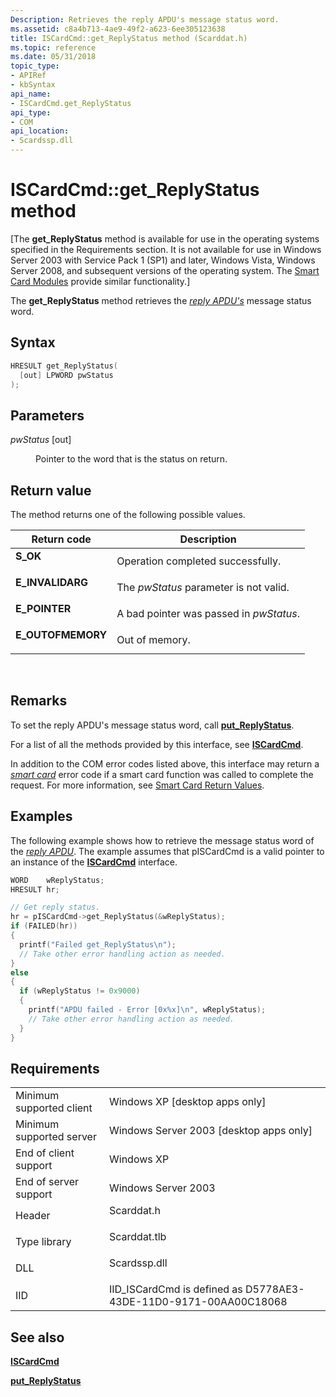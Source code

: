 ```yaml
---
Description: Retrieves the reply APDU's message status word.
ms.assetid: c8a4b713-4ae9-49f2-a623-6ee305123638
title: ISCardCmd::get_ReplyStatus method (Scarddat.h)
ms.topic: reference
ms.date: 05/31/2018
topic_type: 
- APIRef
- kbSyntax
api_name: 
- ISCardCmd.get_ReplyStatus
api_type: 
- COM
api_location: 
- Scardssp.dll
---
```


# ISCardCmd::get\_ReplyStatus method

\[The **get\_ReplyStatus** method is available for use in the operating systems specified in the Requirements section. It is not available for use in Windows Server 2003 with Service Pack 1 (SP1) and later, Windows Vista, Windows Server 2008, and subsequent versions of the operating system. The [Smart Card Modules](https://msdn.microsoft.com/library/Dd627652(v=VS.85).aspx) provide similar functionality.\]

The **get\_ReplyStatus** method retrieves the [*reply APDU's*](https://msdn.microsoft.com/library/ms721604(v=VS.85).aspx) message status word.

## Syntax


```C++
HRESULT get_ReplyStatus(
  [out] LPWORD pwStatus
);
```



## Parameters

<dl> <dt>

*pwStatus* \[out\]
</dt> <dd>

Pointer to the word that is the status on return.

</dd> </dl>

## Return value

The method returns one of the following possible values.



| Return code                                                                                   | Description                                        |
|-----------------------------------------------------------------------------------------------|----------------------------------------------------|
| <dl> <dt>**S\_OK**</dt> </dl>          | Operation completed successfully.<br/>       |
| <dl> <dt>**E\_INVALIDARG**</dt> </dl>  | The *pwStatus* parameter is not valid.<br/>  |
| <dl> <dt>**E\_POINTER**</dt> </dl>     | A bad pointer was passed in *pwStatus*.<br/> |
| <dl> <dt>**E\_OUTOFMEMORY**</dt> </dl> | Out of memory.<br/>                          |



 

## Remarks

To set the reply APDU's message status word, call [**put\_ReplyStatus**](iscardcmd-put-replystatus.md).

For a list of all the methods provided by this interface, see [**ISCardCmd**](iscardcmd.md).

In addition to the COM error codes listed above, this interface may return a [*smart card*](https://msdn.microsoft.com/library/ms721625(v=VS.85).aspx) error code if a smart card function was called to complete the request. For more information, see [Smart Card Return Values](authentication-return-values.md).

## Examples

The following example shows how to retrieve the message status word of the [*reply APDU*](https://msdn.microsoft.com/library/ms721604(v=VS.85).aspx). The example assumes that pISCardCmd is a valid pointer to an instance of the [**ISCardCmd**](iscardcmd.md) interface.


```C++
WORD    wReplyStatus;
HRESULT hr;

// Get reply status.
hr = pISCardCmd->get_ReplyStatus(&wReplyStatus);
if (FAILED(hr))
{
  printf("Failed get_ReplyStatus\n");
  // Take other error handling action as needed.
}
else
{
  if (wReplyStatus != 0x9000)
  {
    printf("APDU failed - Error [0x%x]\n", wReplyStatus);
    // Take other error handling action as needed.
  }
}
```



## Requirements



|                                     |                                                                                         |
|-------------------------------------|-----------------------------------------------------------------------------------------|
| Minimum supported client<br/> | Windows XP \[desktop apps only\]<br/>                                             |
| Minimum supported server<br/> | Windows Server 2003 \[desktop apps only\]<br/>                                    |
| End of client support<br/>    | Windows XP<br/>                                                                   |
| End of server support<br/>    | Windows Server 2003<br/>                                                          |
| Header<br/>                   | <dl> <dt>Scarddat.h</dt> </dl>   |
| Type library<br/>             | <dl> <dt>Scarddat.tlb</dt> </dl> |
| DLL<br/>                      | <dl> <dt>Scardssp.dll</dt> </dl> |
| IID<br/>                      | IID\_ISCardCmd is defined as D5778AE3-43DE-11D0-9171-00AA00C18068<br/>            |



## See also

<dl> <dt>

[**ISCardCmd**](iscardcmd.md)
</dt> <dt>

[**put\_ReplyStatus**](iscardcmd-put-replystatus.md)
</dt> </dl>

 

 




